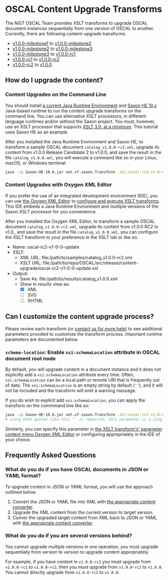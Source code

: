 # OSCAL Content Upgrade Transforms

The NIST OSCAL Team provides XSLT transforms to upgrade OSCAL document instances sequentially from one version of OSCAL to another. Currently, there are following content-upgrade transforms:

- [v1.0.0-milestone1](https://github.com/usnistgov/OSCAL/releases/tag/v1.0.0-milestone1) to [v1.0.0-milestone2](https://github.com/usnistgov/OSCAL/releases/tag/v1.0.0-milestone2)
- [v1.0.0-milestone2](https://github.com/usnistgov/OSCAL/releases/tag/v1.0.0-milestone2) to [v1.0.0-milestone3](https://github.com/usnistgov/OSCAL/releases/tag/v1.0.0-milestone3)
- [v1.0.0-milestone3](https://github.com/usnistgov/OSCAL/releases/tag/v1.0.0-milestone3) to [v1.0.0-rc1](https://github.com/usnistgov/OSCAL/releases/tag/v1.0.0-rc1)
- [v1.0.0-rc1](https://github.com/usnistgov/OSCAL/releases/tag/v1.0.0-rc1) to [v1.0.0-rc2](https://github.com/usnistgov/OSCAL/releases/tag/v1.0.0-rc2)
- [v1.0.0-rc2](https://github.com/usnistgov/OSCAL/releases/tag/v1.0.0-rc2) to [v1.0.0](https://github.com/usnistgov/OSCAL/releases/tag/v1.0.0)

## How do I upgrade the content?

### Content Upgrades on the Command Line

You should install [a current Java Runtime Environment](https://www.oracle.com/java/technologies/downloads/) and [Saxon HE 10.x](http://saxon.sourceforge.net/) Java-based runtime to run the content upgrade transforms on the command line. You can use alternative XSLT processors, in different language runtimes and/or without the Saxon project. You must, however, use an XSLT processor that supports [XSLT 3.0, at a minimum](https://www.w3.org/TR/xslt-30/). This tutorial uses Saxon HE as an example.

After you installed the Java Runtime Environment and Saxon HE, to transform a sample OSCAL document `catalog_v1.0.0-rc2.xml`, upgrade its content from v1.0.0 Release Candidate 2 to v1.0.0, and save the result in the file `catalog_v1.0.0.xml`, you will execute a command like so in your Linux, macOS, or Windows terminal:

```sh
java -cp Saxon-HE-10.6.jar net.sf.saxon.Transform -xsl:oscal-rc2-v1-0-0-update.xsl -s:catalog_v1.0.0-rc2.xml -o:catalog_v1.0.0.xml
```

### Content Upgrades with Oxygen XML Editor

If you prefer the use of an integrated development environment (IDE), you can use [the Oxygen XML Editor](https://www.oxygenxml.com/) to [configure and execute XSLT transforms](https://www.oxygenxml.com/doc/ug-oxygen/topics/xslt-tab.html). This IDE embeds a Java Runtime Environment and mutliple versions of the Saxon XSLT processor for you convenience.

After you installed the Oxygen XML Editor, to transform a sample OSCAL document `catalog_v1.0.0-rc2.xml`, upgrade its content from v1.0.0 RC2 to v1.0., and save the result in the file `catalog_v1.0.0.xml`, you can configure the XSLT transform to your preference in the XSLT tab or like so:

- Name: oscal-rc2-v1-0-0-update
- XSLT:
  - XML URL: file:/path/to/samples/catalog_v1.0.0-rc2.xml
  - XSLT URL: file:/path/to/repo/OSCAL/src/release/content-upgrade/oscal-rc2-v1-0-0-update.xsl
- Output:
  - Save As: file:/path/to/results/catalog_v1.0.0.xml
  - Show in results view as:
    - [X] XML
    - [ ] SVG
    - [ ] XHTML

## Can I customize the content upgrade process?

Please review each transform (or [contact us for more help](https://pages.nist.gov/OSCAL/contact/)) to see additional parameters provided to customize the transform process. Important runtime parameters are documented below.

### `schema-location`: Enable `xsi:schemaLocation` attribute in OSCAL document root node

By default, you will upgrade content in a document instance and it does not explicitly add a `xsi:schemaLocation` attribute every time. Often, `xsi:schemaLocation` can be a local path or remote URI that is frequently out of date. The `xsi:schemaLocation` is an empty string by default (`''`), and it will not be included and the transform will emit a warning message.

If you do wish to explicit add `xsi:schemaLocation`, you can apply the transform on the commmand line like so:

```sh
java -cp Saxon-HE-10.6.jar net.sf.saxon.Transform -xsl:oscal-rc2-v1-0-0-update.xsl -s:catalog_v1.0.0-rc2.xml -o:catalog_v1.0.0.xml schema-location="'http://csrc.nist.gov/ns/oscal/1.0 ../../../../../xml/schema/oscal_catalog_schema.xsd'"
# using both quotes like this "' is required; this parameter is a single XML string
```

Similarly, you can specify this parameter in [the XSLT transform's' parameter context menu Oxygen XML Editor](https://www.oxygenxml.com/doc/ug-editor/topics/xslt-stylesheet-parameters.html) or configuring appropriately in the IDE of your choice.

## Frequently Asked Questions

### What do you do if you have OSCAL documents in JSON or YAML format?

To upgrade content in JSON or YAML format, you will use the approach outlined below.

1. Convert the JSON or YAML file into XML with [the appropriate content converter](https://github.com/usnistgov/OSCAL/tree/main/xml).
1. Upgrade the XML content from the current version to target version.
1. Conver the upgraded target content from XML back to JSON or YAML with [the appropriate content converter](https://github.com/usnistgov/OSCAL/tree/main/json).

### What do you do if you are several versions behind?

You cannot upgrade multiple versions in one operation, you must upgrade sequentially from version to version to upgrade content appropriately.

For example, if you have content in `v1.0.0-rc1` you must upgrade from `v1.0.0-rc1` to `v1.0.0-rc2`, then you must upgrade from `v1.0.0-rc2` to `v1.0.0`. You cannot directly upgrade from `v1.0.0-rc1` to `v1.0.0`.
